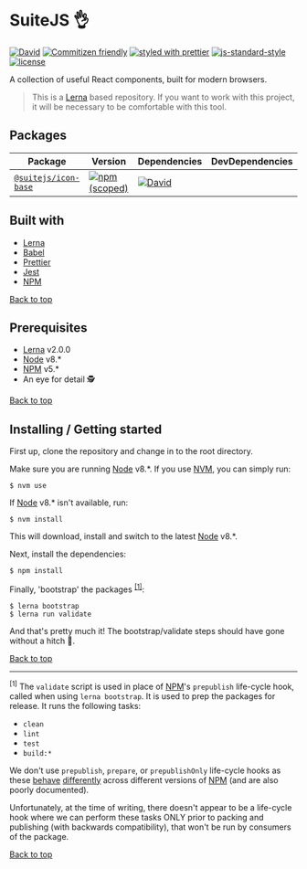 <a name="top"></a>
# SuiteJS 👌

[![David](https://img.shields.io/david/dev/suitejs/suitejs.svg?style=flat-square)](https://david-dm.org/suitejs/suitejs?type=dev) [![Commitizen friendly](https://img.shields.io/badge/commitizen-friendly-brightgreen.svg?style=flat-square)](http://commitizen.github.io/cz-cli/) [![styled with prettier](https://img.shields.io/badge/styled_with-prettier-ff69b4.svg?style=flat-square)](https://github.com/prettier/prettier) [![js-standard-style](https://img.shields.io/badge/code%20style-standard-brightgreen.svg?style=flat-square)](http://standardjs.com)  [![license](https://img.shields.io/github/license/mashape/apistatus.svg?style=flat-square)](https://opensource.org/licenses/MIT)

A collection of useful React components, built for modern browsers.

> This is a [Lerna](https://lernajs.io/) based repository. If you want to work with this project, it will be necessary to be comfortable with this tool.

## Packages

| Package | Version | Dependencies | DevDependencies |
| --- | --- | --- | --- |
| [`@suitejs/icon-base`](https://github.com/suitejs/suitejs/tree/master/packages/icon-base) | [![npm (scoped)](https://img.shields.io/npm/v/@suitejs/icon-base.svg?style=flat-square&maxAge=86400)](https://www.npmjs.com/package/@suitejs/icon-base) | [![David](https://david-dm.org/suitejs/suitejs/status.svg?path=packages/icon-base&style=flat-square&maxAge=86400)](https://david-dm.org/suitejs/suitejs?path=packages/icon-base)

<a name="built-with"></a>
## Built with

* [Lerna](https://lernajs.io/)
* [Babel](https://babeljs.io/)
* [Prettier](https://github.com/prettier/prettier)
* [Jest](https://facebook.github.io/jest/)
* [NPM](https://www.npmjs.com/)

[Back to top](#top)

<a name="prerequisites"></a>
## Prerequisites

* [Lerna](https://lernajs.io/) v2.0.0
* [Node](https://nodejs.org/en/) v8.*
* [NPM](https://www.npmjs.com/) v5.*
* An eye for detail 🕵️

[Back to top](#top)

## Installing / Getting started

First up, clone the repository and change in to the root directory.

Make sure you are running [Node](https://nodejs.org/en/) v8.*. If you use [NVM](https://github.com/creationix/nvm), you can simply run:

```
$ nvm use
```

If [Node](https://nodejs.org/en/) v8.* isn't available, run:

```
$ nvm install
```

This will download, install and switch to the latest [Node](https://nodejs.org/en/) v8.*.

Next, install the dependencies:

```
$ npm install
```

Finally, 'bootstrap' the packages <sup>[[1]](#foot-note)</sup>:

```
$ lerna bootstrap
$ lerna run validate
```

And that's pretty much it! The bootstrap/validate steps should have gone without a hitch :crossed_fingers:.

[Back to top](#top)

---

<a name="foot-note"></a>
<sup>[1]</sup> The `validate` script is used in place of [NPM](https://www.npmjs.com/)'s `prepublish` life-cycle hook, called when using `lerna bootstrap`. It is used to prep the packages for release. It runs the following tasks:

* `clean`
* `lint`
* `test`
* `build:*`

We don't use `prepublish`, `prepare`, or `prepublishOnly` life-cycle hooks as these [behave](https://github.com/npm/npm/issues/16685) [differently](https://github.com/npm/npm/issues/15147) across different versions of [NPM](https://www.npmjs.com/) (and are also poorly documented).

Unfortunately, at the time of writing, there doesn't appear to be a life-cycle hook where we can perform these tasks ONLY prior to packing and publishing (with backwards compatibility), that won't be run by consumers of the package.

[Back to top](#top)
